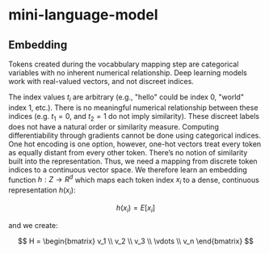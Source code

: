 # mini-language-model


## Embedding

Tokens created during the vocabbulary mapping step are categorical variables with no inherent numerical relationship. Deep learning models work with real-valued vectors, and not discreet indices. 

The index values $t_i$ are arbitrary (e.g., "hello" could be index 0, "world" index 1, etc.). There is no meaningful numerical relationship between these indices (e.g. $t_1 = 0$, ​and $t_2 = 1$ do not imply similarity). These discreet labels does not have a natural order or similarity measure. Computing differentiability through gradients cannot be done using categorical indices. One hot encoding is one option, however, one-hot vectors treat every token as equally distant from every other token. There’s no notion of similarity built into the representation. Thus, we need a mapping from discrete token indices to a continuous vector space. We therefore learn an embedding function $h: Z \to R^d$ which maps each token index $x_i$ to a dense, continuous representation $h(x_i)$:

$$
h(x_i) = E[x_i]
$$

and we create:

$$
H = 
\begin{bmatrix}
v_1 \\
v_2 \\
v_3 \\
\vdots \\
v_n
\end{bmatrix}
$$
